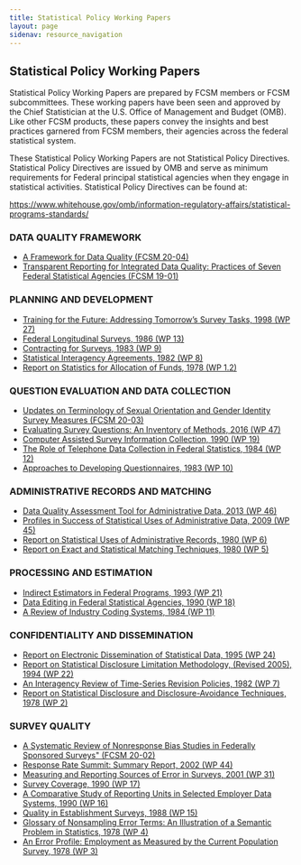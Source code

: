 ```yaml
---
title: Statistical Policy Working Papers
layout: page
sidenav: resource_navigation
---
```


<h2 class="page-sub-title">Statistical Policy Working Papers</h2>

<p>Statistical Policy Working Papers are prepared by FCSM members or FCSM subcommittees. These working papers have been seen and approved by the Chief Statistician at the U.S. Office of Management and Budget (OMB). Like other FCSM products, these papers convey the insights and best practices garnered from FCSM members, their agencies across the federal statistical system.</p>

<p>These Statistical Policy Working Papers are not Statistical Policy Directives. Statistical Policy Directives are issued by OMB and serve as minimum requirements for Federal principal statistical agencies when they engage in statistical activities. Statistical Policy Directives can be found at:</p>

<a href="https://www.whitehouse.gov/omb/information-regulatory-affairs/statistical-programs-standards/" target="_blank">https://www.whitehouse.gov/omb/information-regulatory-affairs/statistical-programs-standards/</a>

<h3 class="page-sub-heading">DATA QUALITY FRAMEWORK</h3>
<ul>
<li><a href="https://apps.bea.gov/icsp/fcsm/assets/docs/FCSM.20.04_A_Framework_for_Data_Quality.pdf" target="_blank">A Framework for Data Quality (FCSM 20-04)</a></li>
<li><a href="https://apps.bea.gov/icsp/fcsm/assets/docs/Transparent_Reporting_FCSM_19_01_092719.pdf" target="_blank">Transparent Reporting for Integrated Data Quality: Practices of Seven Federal Statistical Agencies (FCSM 19-01)</a></li>
</ul>

<h3 class="page-sub-heading">PLANNING AND DEVELOPMENT</h3>
<ul>
<li><a href="https://apps.bea.gov/icsp/fcsm/assets/docs/spwp27.pdf" target="_blank">Training for the Future: Addressing Tomorrow’s Survey Tasks, 1998 (WP 27)</a></li>
<li><a href="https://apps.bea.gov/icsp/fcsm/assets/docs/spwp13.pdf" target="_blank">Federal Longitudinal Surveys, 1986 (WP 13)</a></li>
<li><a href="https://apps.bea.gov/icsp/fcsm/assets/docs/spwp9.pdf" target="_blank">Contracting for Surveys, 1983 (WP 9)</a></li>
<li><a href="https://apps.bea.gov/icsp/fcsm/assets/docs/spwp8.pdf" target="_blank">Statistical Interagency Agreements, 1982 (WP 8)</a></li>
<li><a href="https://apps.bea.gov/icsp/fcsm/assets/docs/spwp1.pdf" target="_blank">Report on Statistics for Allocation of Funds, 1978 (WP 1.2)</a></li>
</ul>

<h3 class="page-sub-heading">QUESTION EVALUATION AND DATA COLLECTION</h3>
<ul>
<li><a href="https://apps.bea.gov/icsp/fcsm/assets/docs/FCSM_SOGI_Terminology_FY20_Report_FINAL.pdf" target="_blank">Updates on Terminology of Sexual Orientation and Gender Identity Survey Measures (FCSM 20-03)</a></li>
<li><a href="https://apps.bea.gov/icsp/fcsm/assets/docs/spwp47.pdf" target="_blank">Evaluating Survey Questions: An Inventory of Methods, 2016 (WP 47)</a></li>
<li><a href="https://apps.bea.gov/icsp/fcsm/assets/docs/spwp19.pdf" target="_blank">Computer Assisted Survey Information Collection, 1990 (WP 19)</a></li>
<li><a href="https://apps.bea.gov/icsp/fcsm/assets/docs/spwp12.pdf" target="_blank">The Role of Telephone Data Collection in Federal Statistics, 1984 (WP 12)</a></li>
<li><a href="https://apps.bea.gov/icsp/fcsm/assets/docs/spwp10.pdf" target="_blank">Approaches to Developing Questionnaires, 1983 (WP 10)</a></li>
</ul>

<h3 class="page-sub-heading">ADMINISTRATIVE RECORDS AND MATCHING</h3>
<ul>
<li><a href="https://apps.bea.gov/icsp/fcsm/assets/docs/DataQualityAssessmentTool.pdf" target="_blank">Data Quality Assessment Tool for Administrative Data, 2013 (WP 46)</a></li>
<li><a href="https://apps.bea.gov/icsp/fcsm/assets/docs/StatisticalUsesofARData.pdf" target="_blank">Profiles in Success of Statistical Uses of Administrative Data, 2009 (WP 45)</a></li>
<li><a href="https://apps.bea.gov/icsp/fcsm/assets/docs/spwp6.pdf" target="_blank">Report on Statistical Uses of Administrative Records, 1980 (WP 6)</a></li>
<li><a href="https://apps.bea.gov/icsp/fcsm/assets/docs/spwp5.pdf" target="_blank">Report on Exact and Statistical Matching Techniques, 1980 (WP 5)</a></li>
</ul>

<h3 class="page-sub-heading">PROCESSING AND ESTIMATION</h3>
<ul>
<li><a href="https://apps.bea.gov/icsp/fcsm/assets/docs/spwp21.pdf" target="_blank">Indirect Estimators in Federal Programs, 1993 (WP 21)</a></li>
<li><a href="https://apps.bea.gov/icsp/fcsm/assets/docs/spwp18.pdf" target="_blank">Data Editing in Federal Statistical Agencies, 1990 (WP 18)</a></li>
<li><a href="https://apps.bea.gov/icsp/fcsm/assets/docs/spwp11.pdf" target="_blank">A Review of Industry Coding Systems, 1984 (WP 11)</a></li>
</ul>

<h3 class="page-sub-heading">CONFIDENTIALITY AND DISSEMINATION</h3>
<ul>
<li><a href="https://apps.bea.gov/icsp/fcsm/assets/docs/spwp24.pdf" target="_blank">Report on Electronic Dissemination of Statistical Data, 1995 (WP 24)</a></li>
<li><a href="https://apps.bea.gov/icsp/fcsm/assets/docs/spwp22.pdf" target="_blank">Report on Statistical Disclosure Limitation Methodology, (Revised 2005), 1994 (WP 22)</a></li>
<li><a href="https://apps.bea.gov/icsp/fcsm/assets/docs/spwp7.pdf" target="_blank">An Interagency Review of Time-Series Revision Policies, 1982 (WP 7)</a></li>
<li><a href="https://apps.bea.gov/icsp/fcsm/assets/docs/spwp2.pdf" target="_blank">Report on Statistical Disclosure and Disclosure-Avoidance Techniques, 1978 (WP 2)</a></li>
</ul>

<h3 class="page-sub-heading">SURVEY QUALITY</h3>
<ul>
<li><a href="https://apps.bea.gov/icsp/fcsm/assets/docs/A_Systematic_Review_of_Nonresponse_Bias_Studies_Federally_Sponsored_SurveysFCSM_20_02_032920.pdf" target="_blank">A Systematic Review of Nonresponse Bias Studies in Federally Sponsored Surveys" (FCSM 20-02)</a></li>
<li><a href="https://apps.bea.gov/icsp/fcsm/assets/docs/summitreportfinal.pdf" target="_blank">Response Rate Summit: Summary Report, 2002 (WP 44)</a></li>
<li><a href="https://apps.bea.gov/icsp/fcsm/assets/docs/spwp31.pdf" target="_blank">Measuring and Reporting Sources of Error in Surveys, 2001 (WP 31)</a></li>
<li><a href="https://apps.bea.gov/icsp/fcsm/assets/docs/spwp17.pdf" target="_blank">Survey Coverage, 1990 (WP 17)</a></li>
<li><a href="https://apps.bea.gov/icsp/fcsm/assets/docs/spwp16.pdf" target="_blank">A Comparative Study of Reporting Units in Selected Employer Data Systems, 1990 (WP 16)</a></li>
<li><a href="https://apps.bea.gov/icsp/fcsm/assets/docs/spwp15.pdf" target="_blank">Quality in Establishment Surveys, 1988 (WP 15)</a></li>
<li><a href="https://apps.bea.gov/icsp/fcsm/assets/docs/spwp4.pdf" target="_blank">Glossary of Nonsampling Error Terms: An Illustration of a Semantic Problem in Statistics, 1978 (WP 4)</a></li>
<li><a href="https://apps.bea.gov/icsp/fcsm/assets/docs/spwp3.pdf" target="_blank">An Error Profile: Employment as Measured by the Current Population Survey, 1978 (WP 3)</a></li>
</ul>
